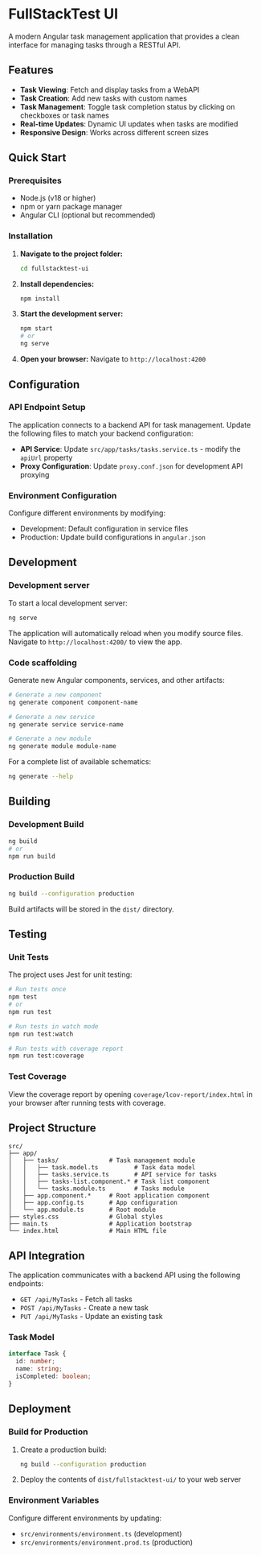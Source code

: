 # FullStackTest UI

A modern Angular task management application that provides a clean interface for managing tasks through a RESTful API.

## Features

- **Task Viewing**: Fetch and display tasks from a WebAPI
- **Task Creation**: Add new tasks with custom names
- **Task Management**: Toggle task completion status by clicking on checkboxes or task names
- **Real-time Updates**: Dynamic UI updates when tasks are modified
- **Responsive Design**: Works across different screen sizes

## Quick Start

### Prerequisites
- Node.js (v18 or higher)
- npm or yarn package manager
- Angular CLI (optional but recommended)

### Installation

1. **Navigate to the project folder:**
   ```bash
   cd fullstacktest-ui
   ```

2. **Install dependencies:**
   ```bash
   npm install
   ```

3. **Start the development server:**
   ```bash
   npm start
   # or
   ng serve
   ```

4. **Open your browser:**
   Navigate to `http://localhost:4200`

## Configuration

### API Endpoint Setup
The application connects to a backend API for task management. Update the following files to match your backend configuration:

- **API Service**: Update `src/app/tasks/tasks.service.ts` - modify the `apiUrl` property
- **Proxy Configuration**: Update `proxy.conf.json` for development API proxying

### Environment Configuration
Configure different environments by modifying:
- Development: Default configuration in service files
- Production: Update build configurations in `angular.json`

## Development

### Development server

To start a local development server:

```bash
ng serve
```

The application will automatically reload when you modify source files. Navigate to `http://localhost:4200/` to view the app.

### Code scaffolding

Generate new Angular components, services, and other artifacts:

```bash
# Generate a new component
ng generate component component-name

# Generate a new service
ng generate service service-name

# Generate a new module
ng generate module module-name
```

For a complete list of available schematics:

```bash
ng generate --help
```

## Building

### Development Build
```bash
ng build
# or
npm run build
```

### Production Build
```bash
ng build --configuration production
```

Build artifacts will be stored in the `dist/` directory.

## Testing

### Unit Tests
The project uses Jest for unit testing:

```bash
# Run tests once
npm test
# or
npm run test

# Run tests in watch mode
npm run test:watch

# Run tests with coverage report
npm run test:coverage
```

### Test Coverage
View the coverage report by opening `coverage/lcov-report/index.html` in your browser after running tests with coverage.

## Project Structure

```
src/
├── app/
│   ├── tasks/              # Task management module
│   │   ├── task.model.ts          # Task data model
│   │   ├── tasks.service.ts       # API service for tasks
│   │   ├── tasks-list.component.* # Task list component
│   │   └── tasks.module.ts        # Tasks module
│   ├── app.component.*     # Root application component
│   ├── app.config.ts       # App configuration
│   └── app.module.ts       # Root module
├── styles.css              # Global styles
├── main.ts                 # Application bootstrap
└── index.html              # Main HTML file
```

## API Integration

The application communicates with a backend API using the following endpoints:

- `GET /api/MyTasks` - Fetch all tasks
- `POST /api/MyTasks` - Create a new task
- `PUT /api/MyTasks` - Update an existing task

### Task Model
```typescript
interface Task {
  id: number;
  name: string;
  isCompleted: boolean;
}
```

## Deployment

### Build for Production
1. Create a production build:
   ```bash
   ng build --configuration production
   ```

2. Deploy the contents of `dist/fullstacktest-ui/` to your web server

### Environment Variables
Configure different environments by updating:
- `src/environments/environment.ts` (development)
- `src/environments/environment.prod.ts` (production)


